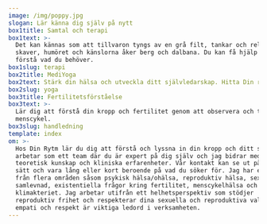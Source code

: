 ```yaml
---
image: /img/poppy.jpg
slogan: Lär känna dig själv på nytt
box1title: Samtal och terapi
box1text: >-
  Det kan kännas som att tillvaron tyngs av en grå filt, tankar och relationer
  skaver, humöret och känslorna åker berg och dalbana. Du kan få hjälp att
  förstå vad du behöver.
box1slug: terapi
box2title: MediYoga
box2text: Stärk din hälsa och utveckla ditt självledarskap. Hitta Din rytm i livet!
box2slug: yoga
box3title: Fertilitetsförståelse
box3text: >-
  Lär dig att förstå din kropp och fertilitet genom att observera och tolka din
  menscykel.
box3slug: handledning
template: index
om: >-
  Hos Din Rytm lär du dig att förstå och lyssna in din kropp och ditt sinne. Vi
  arbetar som ett team där du är expert på dig själv och jag bidrar med
  teoretisk kunskap och kliniska erfarenheter. Vår kontakt kan se ut på olika
  sätt och vara lång eller kort beroende på vad du söker för. Jag har erfarenhet
  från flera områden såsom psykisk hälsa/ohälsa, reproduktiv hälsa, sex- och
  samlevnad, existentiella frågor kring fertilitet, menscykelhälsa och hälsa i
  klimakteriet. Jag arbetar utifrån ett helhetsperspektiv som stödjer
  reproduktiv frihet och respekterar dina sexuella och reproduktiva val. Värme,
  empati och respekt är viktiga ledord i verksamheten.
---
```

